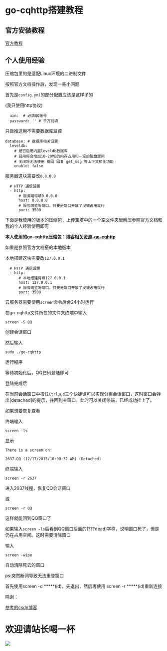 # go-cqhttp搭建教程


## 官方安装教程

[官方教程](https://docs.go-cqhttp.org/guide/quick_start.html)

## 个人使用经验

压缩包里的是适配Linux环境的二进制文件

按照官方文档操作后，发现一些小问题

首先是```config.yml```的部分配置应该是这样子的

(我只使用http协议)

```
  uin:  # 必填QQ账号
  password: '' # 千万别填
```

只做推送用不需要数据库监控
```
database: # 数据库相关设置
  leveldb:
    # 是否启用内置leveldb数据库
    # 启用将会增加10-20MB的内存占用和一定的磁盘空间
    # 关闭将无法使用 撤回 回复 get_msg 等上下文相关功能
    enable: false
```

服务器这块需要改```0.0.0.0```

```
  # HTTP 通信设置
  - http:
      # 服务端得填0.0.0.0
      host: 0.0.0.0
      # 服务端监听端口，只要是端口开放了没被占用就行
      port: 3500
```

下面是我使用的版本的压缩包，上传宝塔中的一个空文件夹里解压参照官方文档和我的个人经验使用即可

**本人使用的go-cqhttp压缩包：[博客相关资源-go-cqhttp](https://www.spiritlhl.top/ziyuan/)**

如果是参照官方文档搭的本地版本

本地搭建这块需要改```127.0.0.1```

```
  # HTTP 通信设置
  - http:
      # 本地搭建得填127.0.0.1
      host: 127.0.0.1
      # 服务端监听端口，只要是端口开放了没被占用就行
      port: 3500
```

云服务器需要使用```screen```命令后台24小时运行

在go-cqhttp文件所在的文件夹终端中输入

```
screen -S QQ
```

创建会话窗口

然后输入

```
sudo ./go-cqhttp
```

运行程序

等待初始化后，QQ扫码登陆即可

登陆完成后

在当前会话窗口中按住```Ctrl```,```a```,```d```三个快捷键可以实现分离会话窗口，这时窗口会弹出[detached]的提示，并回到主窗口，此时可以关闭终端，已经成功挂上了。

如果想要恢复查看

终端输入

```
screen -ls
```
显示

```
There is a screen on:

2637.QQ (12/17/2015/10:00:32 AM) (Detached)
```

终端输入

```
screen -r 2637 
```
进入2637线程，恢复QQ会话窗口

或

```
screen -r QQ
```

这样就能回到QQ窗口了

如果输入```screen -ls```后看到QQ窗口后面的(???dead)字样，说明窗口死了，但是仍在占用空间。这时需要清除窗口

输入
```
screen -wipe 
```
自动清除死去的窗口

ps:突然断网导致无法重登窗口

首先使用screen -d *****(id)，先退出，然后再使用 screen -r *****(id)重新连接

鸣谢：

[参考的csdn博客](https://blog.csdn.net/hejunqing14/article/details/50338161)

# 欢迎请站长喝一杯

![](https://i.loli.net/2021/07/15/UPk5VbzAIC6OM7y.jpg)
